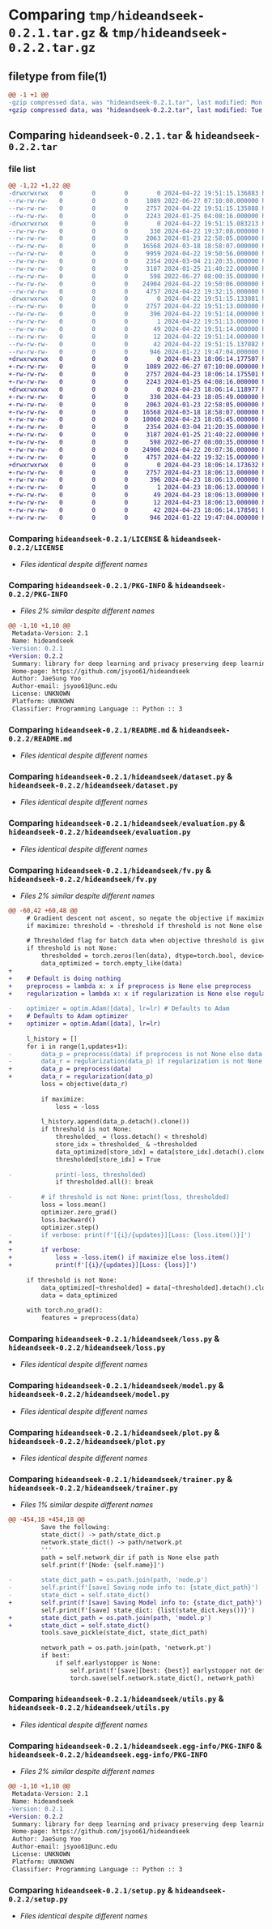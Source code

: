 # Comparing `tmp/hideandseek-0.2.1.tar.gz` & `tmp/hideandseek-0.2.2.tar.gz`

## filetype from file(1)

```diff
@@ -1 +1 @@
-gzip compressed data, was "hideandseek-0.2.1.tar", last modified: Mon Apr 22 19:51:15 2024, max compression
+gzip compressed data, was "hideandseek-0.2.2.tar", last modified: Tue Apr 23 18:06:14 2024, max compression
```

## Comparing `hideandseek-0.2.1.tar` & `hideandseek-0.2.2.tar`

### file list

```diff
@@ -1,22 +1,22 @@
-drwxrwxrwx   0        0        0        0 2024-04-22 19:51:15.136883 hideandseek-0.2.1/
--rw-rw-rw-   0        0        0     1089 2022-06-27 07:10:00.000000 hideandseek-0.2.1/LICENSE
--rw-rw-rw-   0        0        0     2757 2024-04-22 19:51:15.135888 hideandseek-0.2.1/PKG-INFO
--rw-rw-rw-   0        0        0     2243 2024-01-25 04:08:16.000000 hideandseek-0.2.1/README.md
-drwxrwxrwx   0        0        0        0 2024-04-22 19:51:15.083213 hideandseek-0.2.1/hideandseek/
--rw-rw-rw-   0        0        0      330 2024-04-22 19:37:08.000000 hideandseek-0.2.1/hideandseek/__init__.py
--rw-rw-rw-   0        0        0     2063 2024-01-23 22:58:05.000000 hideandseek-0.2.1/hideandseek/dataset.py
--rw-rw-rw-   0        0        0    16568 2024-03-18 18:58:07.000000 hideandseek-0.2.1/hideandseek/evaluation.py
--rw-rw-rw-   0        0        0     9959 2024-04-22 19:50:56.000000 hideandseek-0.2.1/hideandseek/fv.py
--rw-rw-rw-   0        0        0     2354 2024-03-04 21:20:35.000000 hideandseek-0.2.1/hideandseek/loss.py
--rw-rw-rw-   0        0        0     3187 2024-01-25 21:40:22.000000 hideandseek-0.2.1/hideandseek/model.py
--rw-rw-rw-   0        0        0      598 2022-06-27 08:00:35.000000 hideandseek-0.2.1/hideandseek/plot.py
--rw-rw-rw-   0        0        0    24904 2024-04-22 19:50:06.000000 hideandseek-0.2.1/hideandseek/trainer.py
--rw-rw-rw-   0        0        0     4757 2024-04-22 19:32:15.000000 hideandseek-0.2.1/hideandseek/utils.py
-drwxrwxrwx   0        0        0        0 2024-04-22 19:51:15.133881 hideandseek-0.2.1/hideandseek.egg-info/
--rw-rw-rw-   0        0        0     2757 2024-04-22 19:51:13.000000 hideandseek-0.2.1/hideandseek.egg-info/PKG-INFO
--rw-rw-rw-   0        0        0      396 2024-04-22 19:51:14.000000 hideandseek-0.2.1/hideandseek.egg-info/SOURCES.txt
--rw-rw-rw-   0        0        0        1 2024-04-22 19:51:13.000000 hideandseek-0.2.1/hideandseek.egg-info/dependency_links.txt
--rw-rw-rw-   0        0        0       49 2024-04-22 19:51:14.000000 hideandseek-0.2.1/hideandseek.egg-info/requires.txt
--rw-rw-rw-   0        0        0       12 2024-04-22 19:51:14.000000 hideandseek-0.2.1/hideandseek.egg-info/top_level.txt
--rw-rw-rw-   0        0        0       42 2024-04-22 19:51:15.137882 hideandseek-0.2.1/setup.cfg
--rw-rw-rw-   0        0        0      946 2024-01-22 19:47:04.000000 hideandseek-0.2.1/setup.py
+drwxrwxrwx   0        0        0        0 2024-04-23 18:06:14.177507 hideandseek-0.2.2/
+-rw-rw-rw-   0        0        0     1089 2022-06-27 07:10:00.000000 hideandseek-0.2.2/LICENSE
+-rw-rw-rw-   0        0        0     2757 2024-04-23 18:06:14.175501 hideandseek-0.2.2/PKG-INFO
+-rw-rw-rw-   0        0        0     2243 2024-01-25 04:08:16.000000 hideandseek-0.2.2/README.md
+drwxrwxrwx   0        0        0        0 2024-04-23 18:06:14.118977 hideandseek-0.2.2/hideandseek/
+-rw-rw-rw-   0        0        0      330 2024-04-23 18:05:49.000000 hideandseek-0.2.2/hideandseek/__init__.py
+-rw-rw-rw-   0        0        0     2063 2024-01-23 22:58:05.000000 hideandseek-0.2.2/hideandseek/dataset.py
+-rw-rw-rw-   0        0        0    16568 2024-03-18 18:58:07.000000 hideandseek-0.2.2/hideandseek/evaluation.py
+-rw-rw-rw-   0        0        0    10060 2024-04-23 18:05:45.000000 hideandseek-0.2.2/hideandseek/fv.py
+-rw-rw-rw-   0        0        0     2354 2024-03-04 21:20:35.000000 hideandseek-0.2.2/hideandseek/loss.py
+-rw-rw-rw-   0        0        0     3187 2024-01-25 21:40:22.000000 hideandseek-0.2.2/hideandseek/model.py
+-rw-rw-rw-   0        0        0      598 2022-06-27 08:00:35.000000 hideandseek-0.2.2/hideandseek/plot.py
+-rw-rw-rw-   0        0        0    24906 2024-04-22 20:07:36.000000 hideandseek-0.2.2/hideandseek/trainer.py
+-rw-rw-rw-   0        0        0     4757 2024-04-22 19:32:15.000000 hideandseek-0.2.2/hideandseek/utils.py
+drwxrwxrwx   0        0        0        0 2024-04-23 18:06:14.173632 hideandseek-0.2.2/hideandseek.egg-info/
+-rw-rw-rw-   0        0        0     2757 2024-04-23 18:06:13.000000 hideandseek-0.2.2/hideandseek.egg-info/PKG-INFO
+-rw-rw-rw-   0        0        0      396 2024-04-23 18:06:13.000000 hideandseek-0.2.2/hideandseek.egg-info/SOURCES.txt
+-rw-rw-rw-   0        0        0        1 2024-04-23 18:06:13.000000 hideandseek-0.2.2/hideandseek.egg-info/dependency_links.txt
+-rw-rw-rw-   0        0        0       49 2024-04-23 18:06:13.000000 hideandseek-0.2.2/hideandseek.egg-info/requires.txt
+-rw-rw-rw-   0        0        0       12 2024-04-23 18:06:13.000000 hideandseek-0.2.2/hideandseek.egg-info/top_level.txt
+-rw-rw-rw-   0        0        0       42 2024-04-23 18:06:14.178501 hideandseek-0.2.2/setup.cfg
+-rw-rw-rw-   0        0        0      946 2024-01-22 19:47:04.000000 hideandseek-0.2.2/setup.py
```

### Comparing `hideandseek-0.2.1/LICENSE` & `hideandseek-0.2.2/LICENSE`

 * *Files identical despite different names*

### Comparing `hideandseek-0.2.1/PKG-INFO` & `hideandseek-0.2.2/PKG-INFO`

 * *Files 2% similar despite different names*

```diff
@@ -1,10 +1,10 @@
 Metadata-Version: 2.1
 Name: hideandseek
-Version: 0.2.1
+Version: 0.2.2
 Summary: library for deep learning and privacy preserving deep learning
 Home-page: https://github.com/jsyoo61/hideandseek
 Author: JaeSung Yoo
 Author-email: jsyoo61@unc.edu
 License: UNKNOWN
 Platform: UNKNOWN
 Classifier: Programming Language :: Python :: 3
```

### Comparing `hideandseek-0.2.1/README.md` & `hideandseek-0.2.2/README.md`

 * *Files identical despite different names*

### Comparing `hideandseek-0.2.1/hideandseek/dataset.py` & `hideandseek-0.2.2/hideandseek/dataset.py`

 * *Files identical despite different names*

### Comparing `hideandseek-0.2.1/hideandseek/evaluation.py` & `hideandseek-0.2.2/hideandseek/evaluation.py`

 * *Files identical despite different names*

### Comparing `hideandseek-0.2.1/hideandseek/fv.py` & `hideandseek-0.2.2/hideandseek/fv.py`

 * *Files 2% similar despite different names*

```diff
@@ -60,42 +60,48 @@
     # Gradient descent not ascent, so negate the objective if maximize=True
     if maximize: threshold = -threshold if threshold is not None else None
 
     # Thresholded flag for batch data when objective threshold is given
     if threshold is not None:
         thresholded = torch.zeros(len(data), dtype=torch.bool, device=data.device)
         data_optimized = torch.empty_like(data)
+    
+    # Default is doing nothing
+    preprocess = lambda x: x if preprocess is None else preprocess
+    regularization = lambda x: x if regularization is None else regularization
 
-    optimizer = optim.Adam([data], lr=lr) # Defaults to Adam
+    # Defaults to Adam optimizer
+    optimizer = optim.Adam([data], lr=lr) 
 
     l_history = []
     for i in range(1,updates+1):
-        data_p = preprocess(data) if preprocess is not None else data
-        data_r = regularization(data_p) if regularization is not None else data_p
+        data_p = preprocess(data)
+        data_r = regularization(data_p)
         loss = objective(data_r)
 
         if maximize:
             loss = -loss
 
         l_history.append(data_p.detach().clone())
         if threshold is not None:
             thresholded_ = (loss.detach() < threshold)
             store_idx = thresholded_ & ~thresholded
             data_optimized[store_idx] = data[store_idx].detach().clone()
             thresholded[store_idx] = True
             
-            print(-loss, thresholded)
             if thresholded.all(): break
 
-        # if threshold is not None: print(loss, thresholded)
         loss = loss.mean()
         optimizer.zero_grad()
         loss.backward()
         optimizer.step()
-        if verbose: print(f'[{i}/{updates}][Loss: {loss.item()}]')
+        
+        if verbose:
+            loss = -loss.item() if maximize else loss.item()
+            print(f'[{i}/{updates}][Loss: {loss}]')
 
     if threshold is not None:
         data_optimized[~thresholded] = data[~thresholded].detach().clone()
         data = data_optimized
     
     with torch.no_grad():
         features = preprocess(data)
```

### Comparing `hideandseek-0.2.1/hideandseek/loss.py` & `hideandseek-0.2.2/hideandseek/loss.py`

 * *Files identical despite different names*

### Comparing `hideandseek-0.2.1/hideandseek/model.py` & `hideandseek-0.2.2/hideandseek/model.py`

 * *Files identical despite different names*

### Comparing `hideandseek-0.2.1/hideandseek/plot.py` & `hideandseek-0.2.2/hideandseek/plot.py`

 * *Files identical despite different names*

### Comparing `hideandseek-0.2.1/hideandseek/trainer.py` & `hideandseek-0.2.2/hideandseek/trainer.py`

 * *Files 1% similar despite different names*

```diff
@@ -454,18 +454,18 @@
         Save the following:
         state_dict() -> path/state_dict.p
         network.state_dict() -> path/network.pt
         '''
         path = self.network_dir if path is None else path
         self.print(f'[Node: {self.name}]')
 
-        state_dict_path = os.path.join(path, 'node.p')
-        self.print(f'[save] Saving node info to: {state_dict_path}')
-        state_dict = self.state_dict()
+        self.print(f'[save] Saving Model info to: {state_dict_path}')
         self.print(f'[save] state_dict: {list(state_dict.keys())}')
+        state_dict_path = os.path.join(path, 'model.p')
+        state_dict = self.state_dict()
         tools.save_pickle(state_dict, state_dict_path)
 
         network_path = os.path.join(path, 'network.pt')
         if best:
             if self.earlystopper is None:
                 self.print(f'[save][best: {best}] earlystopper not defined. Saving current network -> [{network_path}]')
                 torch.save(self.network.state_dict(), network_path)
```

### Comparing `hideandseek-0.2.1/hideandseek/utils.py` & `hideandseek-0.2.2/hideandseek/utils.py`

 * *Files identical despite different names*

### Comparing `hideandseek-0.2.1/hideandseek.egg-info/PKG-INFO` & `hideandseek-0.2.2/hideandseek.egg-info/PKG-INFO`

 * *Files 2% similar despite different names*

```diff
@@ -1,10 +1,10 @@
 Metadata-Version: 2.1
 Name: hideandseek
-Version: 0.2.1
+Version: 0.2.2
 Summary: library for deep learning and privacy preserving deep learning
 Home-page: https://github.com/jsyoo61/hideandseek
 Author: JaeSung Yoo
 Author-email: jsyoo61@unc.edu
 License: UNKNOWN
 Platform: UNKNOWN
 Classifier: Programming Language :: Python :: 3
```

### Comparing `hideandseek-0.2.1/setup.py` & `hideandseek-0.2.2/setup.py`

 * *Files identical despite different names*

